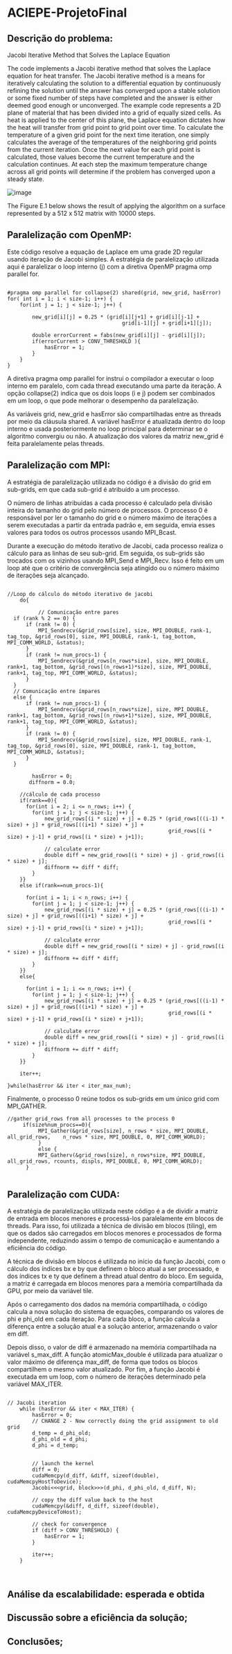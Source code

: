 # ACIEPE-ProjetoFinal

## Descrição do problema:

Jacobi Iterative Method that Solves the Laplace Equation

The code implements a Jacobi iterative method that solves the Laplace equation for heat transfer. The Jacobi iterative method is a means for iteratively calculating the solution to a differential equation by continuously refining the solution until the answer has converged upon a stable solution or some fixed number of steps have completed and the answer is either deemed good enough or unconverged. The example code represents a 2D plane of material that has been divided into a grid of equally sized cells. As heat is applied to the center of this plane, the Laplace equation dictates how the heat will transfer from grid point to grid point over time. To calculate the temperature of a given grid point for the next time iteration, one simply calculates the average of the temperatures of the neighboring grid points from the current iteration. Once the next value for each grid point is calculated, those values become the current temperature and the calculation continues. At each step the maximum temperature change across all grid points will determine if the problem has converged upon a steady state.

![image](https://user-images.githubusercontent.com/127627071/229187811-c593d43f-6789-4987-ba05-354ae6c707c2.png)

The Figure E.1 below shows the result of applying the algorithm on a surface represented by a 512 x 512 matrix with 10000 steps.

## Paralelização com OpenMP:

Este código resolve a equação de Laplace em uma grade 2D regular usando iteração de Jacobi simples. A estratégia de paralelização utilizada aqui é paralelizar o loop interno (j) com a diretiva OpenMP pragma omp parallel for.

```

#pragma omp parallel for collapse(2) shared(grid, new_grid, hasError)
for( int i = 1; i < size-1; i++) {
    for(int j = 1; j < size-1; j++) {

        new_grid[i][j] = 0.25 * (grid[i][j+1] + grid[i][j-1] +
                                     grid[i-1][j] + grid[i+1][j]);

        double errorCurrent = fabs(new_grid[i][j] - grid[i][j]);
        if(errorCurrent > CONV_THRESHOLD ){
            hasError = 1;                                        
        }     
    }
}

```

A diretiva pragma omp parallel for instrui o compilador a executar o loop interno em paralelo, com cada thread executando uma parte da iteração. A opção collapse(2) indica que os dois loops (i e j) podem ser combinados em um loop, o que pode melhorar o desempenho da paralelização.

As variáveis grid, new_grid e hasError são compartilhadas entre as threads por meio da cláusula shared. A variável hasError é atualizada dentro do loop interno e usada posteriormente no loop principal para determinar se o algoritmo convergiu ou não. A atualização dos valores da matriz new_grid é feita paralelamente pelas threads.


## Paralelização com MPI:

A estratégia de paralelização utilizada no código é a divisão do grid em sub-grids, em que cada sub-grid é atribuído a um processo.

O número de linhas atribuídas a cada processo é calculado pela divisão inteira do tamanho do grid pelo número de processos. O processo 0 é responsável por ler o tamanho do grid e o número máximo de iterações a serem executadas a partir da entrada padrão e, em seguida, envia esses valores para todos os outros processos usando MPI_Bcast.

Durante a execução do método iterativo de Jacobi, cada processo realiza o cálculo para as linhas de seu sub-grid. Em seguida, os sub-grids são trocados com os vizinhos usando MPI_Send e MPI_Recv. Isso é feito em um loop até que o critério de convergência seja atingido ou o número máximo de iterações seja alcançado.

```

//Loop do cálculo do método iterativo de jacobi
    do{

          // Comunicação entre pares
  if (rank % 2 == 0) {
      if (rank != 0) {
          MPI_Sendrecv(&grid_rows[size], size, MPI_DOUBLE, rank-1, tag_top, &grid_rows[0], size, MPI_DOUBLE, rank-1, tag_bottom, MPI_COMM_WORLD, &status);
      }
      if (rank != num_procs-1) {
          MPI_Sendrecv(&grid_rows[n_rows*size], size, MPI_DOUBLE, rank+1, tag_bottom, &grid_rows[(n_rows+1)*size], size, MPI_DOUBLE, rank+1, tag_top, MPI_COMM_WORLD, &status);
      }
  }
  // Comunicação entre ímpares
  else {
      if (rank != num_procs-1) {
          MPI_Sendrecv(&grid_rows[n_rows*size], size, MPI_DOUBLE, rank+1, tag_bottom, &grid_rows[(n_rows+1)*size], size, MPI_DOUBLE, rank+1, tag_top, MPI_COMM_WORLD, &status);
      }
      if (rank != 0) {
          MPI_Sendrecv(&grid_rows[size], size, MPI_DOUBLE, rank-1, tag_top, &grid_rows[0], size, MPI_DOUBLE, rank-1, tag_bottom, MPI_COMM_WORLD, &status);
      }
  }

        hasError = 0;
       diffnorm = 0.0;

    //cálculo de cada processo
    if(rank==0){
      for(int i = 2; i <= n_rows; i++) {
        for(int j = 1; j < size-1; j++) {
            new_grid_rows[(i * size) + j] = 0.25 * (grid_rows[((i-1) * size) + j] + grid_rows[((i+1) * size) + j] +
                                                    grid_rows[(i * size) + j-1] + grid_rows[(i * size) + j+1]);

            // calculate error
            double diff = new_grid_rows[(i * size) + j] - grid_rows[(i * size) + j];
            diffnorm += diff * diff;
        }
    }}
    else if(rank==num_procs-1){

      for(int i = 1; i < n_rows; i++) {
        for(int j = 1; j < size-1; j++) {
            new_grid_rows[(i * size) + j] = 0.25 * (grid_rows[((i-1) * size) + j] + grid_rows[((i+1) * size) + j] +
                                                    grid_rows[(i * size) + j-1] + grid_rows[(i * size) + j+1]);

            // calculate error
            double diff = new_grid_rows[(i * size) + j] - grid_rows[(i * size) + j];
            diffnorm += diff * diff;
        }
    }}
    else{

      for(int i = 1; i <= n_rows; i++) {
        for(int j = 1; j < size-1; j++) {
            new_grid_rows[(i * size) + j] = 0.25 * (grid_rows[((i-1) * size) + j] + grid_rows[((i+1) * size) + j] +
                                                    grid_rows[(i * size) + j-1] + grid_rows[(i * size) + j+1]);

            // calculate error
            double diff = new_grid_rows[(i * size) + j] - grid_rows[(i * size) + j];
            diffnorm += diff * diff;
        }
    }}

    iter++;

}while(hasError && iter < iter_max_num);

```
Finalmente, o processo 0 reúne todos os sub-grids em um único grid com MPI_GATHER.
```
//gather grid_rows from all processes to the process 0
     if(size%num_procs==0){
          MPI_Gather(&grid_rows[size], n_rows * size, MPI_DOUBLE, all_grid_rows,    n_rows * size, MPI_DOUBLE, 0, MPI_COMM_WORLD);
          }
          else {
          MPI_Gatherv(&grid_rows[size], n_rows*size, MPI_DOUBLE, all_grid_rows, rcounts, displs, MPI_DOUBLE, 0, MPI_COMM_WORLD);
      }
      
 ```
 
      
## Paralelização com CUDA:

A estratégia de paralelização utilizada neste código é a de dividir a matriz de entrada em blocos menores e processá-los paralelamente em blocos de threads. Para isso, foi utilizada a técnica de divisão em blocos (tiling), em que os dados são carregados em blocos menores e processados de forma independente, reduzindo assim o tempo de comunicação e aumentando a eficiência do código.

A técnica de divisão em blocos é utilizada no início da função Jacobi, com o cálculo dos índices bx e by que definem o bloco atual a ser processado, e dos índices tx e ty que definem a thread atual dentro do bloco. Em seguida, a matriz é carregada em blocos menores para a memória compartilhada da GPU, por meio da variável tile.

Após o carregamento dos dados na memória compartilhada, o código calcula a nova solução do sistema de equações, comparando os valores de phi e phi_old em cada iteração. Para cada bloco, a função calcula a diferença entre a solução atual e a solução anterior, armazenando o valor em diff.

Depois disso, o valor de diff é armazenado na memória compartilhada na variável s_max_diff. A função atomicMax_double é utilizada para atualizar o valor máximo de diferença max_diff, de forma que todos os blocos compartilhem o mesmo valor atualizado. Por fim, a função Jacobi é executada em um loop, com o número de iterações determinado pela variável MAX_ITER.


```

// Jacobi iteration
    while (hasError && iter < MAX_ITER) {
        hasError = 0;
        // CHANGE 2 - Now correctly doing the grid assignment to old grid
        d_temp = d_phi_old;
        d_phi_old = d_phi;
        d_phi = d_temp;


        // launch the kernel
        diff = 0;
        cudaMemcpy(d_diff, &diff, sizeof(double), cudaMemcpyHostToDevice);
        Jacobi<<<grid, block>>>(d_phi, d_phi_old, d_diff, N);

        // copy the diff value back to the host
        cudaMemcpy(&diff, d_diff, sizeof(double), cudaMemcpyDeviceToHost);

        // check for convergence
        if (diff > CONV_THRESHOLD) {
            hasError = 1;
        }

        iter++;
    }
    
    
 ```
    
    
## Análise da escalabilidade: esperada e obtida

## Discussão sobre a eficiência da solução;

## Conclusões;


